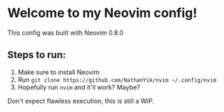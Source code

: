 # Welcome to my Neovim config!
This config was built with Neovim 0.8.0

## Steps to run:
1. Make sure to install Neovim
2. Run `git clone https://github.com/NathanYik/nvim ~/.config/nvim`
3. Hopefully run `nvim` and it'll work? Maybe?

Don't expect flawless execution, this is still a WIP.
